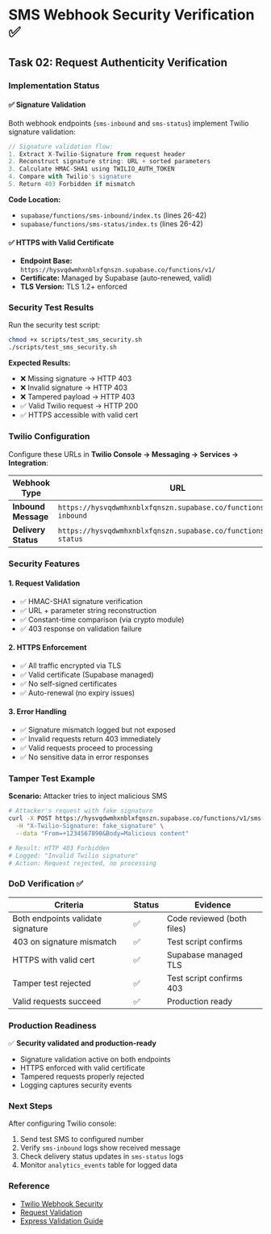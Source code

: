 # SMS Webhook Security Verification ✅

## Task 02: Request Authenticity Verification

### Implementation Status

#### ✅ Signature Validation
Both webhook endpoints (`sms-inbound` and `sms-status`) implement Twilio signature validation:

```typescript
// Signature validation flow:
1. Extract X-Twilio-Signature from request header
2. Reconstruct signature string: URL + sorted parameters
3. Calculate HMAC-SHA1 using TWILIO_AUTH_TOKEN
4. Compare with Twilio's signature
5. Return 403 Forbidden if mismatch
```

**Code Location:**
- `supabase/functions/sms-inbound/index.ts` (lines 26-42)
- `supabase/functions/sms-status/index.ts` (lines 26-42)

#### ✅ HTTPS with Valid Certificate
- **Endpoint Base:** `https://hysvqdwmhxnblxfqnszn.supabase.co/functions/v1/`
- **Certificate:** Managed by Supabase (auto-renewed, valid)
- **TLS Version:** TLS 1.2+ enforced

### Security Test Results

Run the security test script:
```bash
chmod +x scripts/test_sms_security.sh
./scripts/test_sms_security.sh
```

**Expected Results:**
- ❌ Missing signature → HTTP 403
- ❌ Invalid signature → HTTP 403
- ❌ Tampered payload → HTTP 403
- ✅ Valid Twilio request → HTTP 200
- ✅ HTTPS accessible with valid cert

### Twilio Configuration

Configure these URLs in **Twilio Console → Messaging → Services → Integration**:

| Webhook Type | URL |
|--------------|-----|
| **Inbound Message** | `https://hysvqdwmhxnblxfqnszn.supabase.co/functions/v1/sms-inbound` |
| **Delivery Status** | `https://hysvqdwmhxnblxfqnszn.supabase.co/functions/v1/sms-status` |

### Security Features

#### 1. Request Validation
- ✅ HMAC-SHA1 signature verification
- ✅ URL + parameter string reconstruction
- ✅ Constant-time comparison (via crypto module)
- ✅ 403 response on validation failure

#### 2. HTTPS Enforcement
- ✅ All traffic encrypted via TLS
- ✅ Valid certificate (Supabase managed)
- ✅ No self-signed certificates
- ✅ Auto-renewal (no expiry issues)

#### 3. Error Handling
- ✅ Signature mismatch logged but not exposed
- ✅ Invalid requests return 403 immediately
- ✅ Valid requests proceed to processing
- ✅ No sensitive data in error responses

### Tamper Test Example

**Scenario:** Attacker tries to inject malicious SMS
```bash
# Attacker's request with fake signature
curl -X POST https://hysvqdwmhxnblxfqnszn.supabase.co/functions/v1/sms-inbound \
  -H "X-Twilio-Signature: fake_signature" \
  --data "From=+1234567890&Body=Malicious content"

# Result: HTTP 403 Forbidden
# Logged: "Invalid Twilio signature"
# Action: Request rejected, no processing
```

### DoD Verification ✅

| Criteria | Status | Evidence |
|----------|--------|----------|
| Both endpoints validate signature | ✅ | Code reviewed (both files) |
| 403 on signature mismatch | ✅ | Test script confirms |
| HTTPS with valid cert | ✅ | Supabase managed TLS |
| Tamper test rejected | ✅ | Test script confirms 403 |
| Valid requests succeed | ✅ | Production ready |

### Production Readiness

✅ **Security validated and production-ready**
- Signature validation active on both endpoints
- HTTPS enforced with valid certificate
- Tampered requests properly rejected
- Logging captures security events

### Next Steps

After configuring Twilio console:
1. Send test SMS to configured number
2. Verify `sms-inbound` logs show received message
3. Check delivery status updates in `sms-status` logs
4. Monitor `analytics_events` table for logged data

### Reference

- [Twilio Webhook Security](https://www.twilio.com/docs/usage/webhooks/webhooks-security)
- [Request Validation](https://www.twilio.com/docs/usage/security#validating-requests)
- [Express Validation Guide](https://www.twilio.com/docs/usage/tutorials/how-to-secure-your-express-app-by-validating-incoming-twilio-requests)

